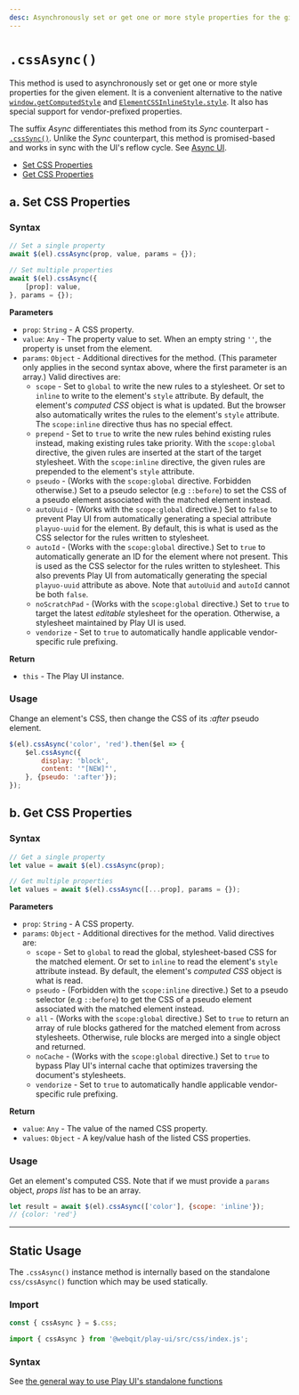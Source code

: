 ```yaml
---
desc: Asynchronously set or get one or more style properties for the given element.
---
```

# `.cssAsync()`

This method is used to asynchronously set or get one or more style properties for the given element. It is a convenient alternative to the native [`window.getComputedStyle`](https://developer.mozilla.org/en-US/docs/Web/API/Window/getComputedStyle) and [`ElementCSSInlineStyle.style`](https://developer.mozilla.org/en-US/docs/Web/API/ElementCSSInlineStyle/style). It also has special support for vendor-prefixed properties.

The suffix *Async* differentiates this method from its *Sync* counterpart - [`.cssSync()`](../csssync). Unlike the *Sync* counterpart, this method is promised-based and works in sync with the UI's reflow cycle. See [Async UI](../../concepts#async-ui).

+ [Set CSS Properties](#a-set-css-properties)
+ [Get CSS Properties](#b-get-css-properties)

## a. Set CSS Properties

### Syntax

```js
// Set a single property
await $(el).cssAsync(prop, value, params = {});

// Set multiple properties
await $(el).cssAsync({
    [prop]: value,
}, params = {});
```

**Parameters**

+ `prop`: `String` - A CSS property.
+ `value`: `Any` - The property value to set. When an empty string `''`, the property is unset from the element.
+ `params`: `Object` - Additional directives for the method. (This parameter only applies in the second syntax above, where the first parameter is an array.) Valid directives are:
    + `scope` - Set to `global` to write the new rules to a stylesheet. Or set to `inline` to write to the element's `style` attribute. By default, the element's *computed CSS* object is what is updated. But the browser also automatically writes the rules to the element's `style` attribute. The `scope:inline` directive thus has no special effect.
    + `prepend` - Set to `true` to write the new rules behind existing rules instead, making existing rules take priority. With the `scope:global` directive, the given rules are inserted at the start of the target stylesheet. With the `scope:inline` directive, the given rules are prepended to the element's `style` attribute.
    + `pseudo` - (Works with the `scope:global` directive. Forbidden otherwise.) Set to a pseudo selector (e.g `::before`) to set the CSS of a pseudo element associated with the matched element instead.
    + `autoUuid` - (Works with the `scope:global` directive.) Set to `false` to prevent Play UI from automatically generating a special attribute `playuo-uuid` for the element. By default, this is what is used as the CSS selector for the rules written to stylesheet.
    + `autoId` - (Works with the `scope:global` directive.) Set to `true` to automatically generate an ID for the element where not present. This is used as the CSS selector for the rules written to stylesheet. This also prevents Play UI from automatically generating the special `playuo-uuid` attribute as above. Note that `autoUuid` and `autoId` cannot be both `false`.
    + `noScratchPad` - (Works with the `scope:global` directive.) Set to `true` to target the latest *editable* stylesheet for the operation. Otherwise, a stylesheet maintained by Play UI is used.
    + `vendorize` - Set to `true` to automatically handle applicable vendor-specific rule prefixing.

**Return**

+ `this` - The Play UI instance.

### Usage

Change an element's CSS, then change the CSS of its *:after* pseudo element.

```js
$(el).cssAsync('color', 'red').then($el => {
    $el.cssAsync({
        display: 'block',
        content: '"[NEW]"',
    }, {pseudo: ':after'});
});
```

## b. Get CSS Properties

### Syntax

```js
// Get a single property
let value = await $(el).cssAsync(prop);

// Get multiple properties
let values = await $(el).cssAsync([...prop], params = {});
```

**Parameters**

+ `prop`: `String` - A CSS property.
+ `params`: `Object` - Additional directives for the method. Valid directives are:
    + `scope` - Set to `global` to read the global, stylesheet-based CSS for the matched element. Or set to `inline` to read the element's `style` attribute instead. By default, the element's *computed CSS* object is what is read.
    + `pseudo` - (Forbidden with the `scope:inline` directive.) Set to a pseudo selector (e.g `::before`) to get the CSS of a pseudo element associated with the matched element instead.
    + `all` - (Works with the `scope:global` directive.) Set to `true` to return an array of rule blocks gathered for the matched element from across stylesheets. Otherwise, rule blocks are merged into a single object and returned.
    + `noCache` - (Works with the `scope:global` directive.) Set to `true` to bypass Play UI's internal cache that optimizes traversing the document's stylesheets.
    + `vendorize` - Set to `true` to automatically handle applicable vendor-specific rule prefixing.

**Return**

+ `value`: `Any` - The value of the named CSS property.
+ `values`: `Object` - A key/value hash of the listed CSS properties.

### Usage

Get an element's computed CSS. Note that if we must provide a `params` object, *props list* has to be an array.

```js
let result = await $(el).cssAsync(['color'], {scope: 'inline'});
// {color: 'red'}
```

------

## Static Usage

The `.cssAsync()` instance method is internally based on the standalone `css/cssAsync()` function which may be used statically.

### Import

```js
const { cssAsync } = $.css;
```
```js
import { cssAsync } from '@webqit/play-ui/src/css/index.js';
```

### Syntax

See [the general way to use Play UI's standalone functions](../../../quickstart#use-as-descrete-utilities)
